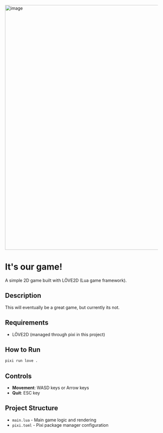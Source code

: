 <img width="805" alt="image" src="https://github.com/user-attachments/assets/3aa2d51a-002d-46c6-9f64-b1b86f912622" />


# It's our game!

A simple 2D game built with LÖVE2D (Lua game framework).

## Description

This will eventually be a great game, but currently its not.

## Requirements

- LÖVE2D (managed through pixi in this project)

## How to Run

```bash
pixi run love .
```

## Controls

- **Movement**: WASD keys or Arrow keys
- **Quit**: ESC key

## Project Structure

- `main.lua` - Main game logic and rendering
- `pixi.toml` - Pixi package manager configuration

